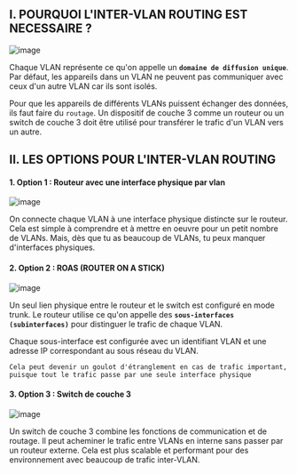 ## I. POURQUOI L'INTER-VLAN ROUTING EST NECESSAIRE ?

![image](https://github.com/user-attachments/assets/5dbec317-2922-48d4-8483-9b86578a87e2)

Chaque VLAN représente ce qu'on appelle un **`domaine de diffusion unique`**. Par défaut, les appareils dans un VLAN ne peuvent pas communiquer avec ceux d'un autre VLAN car ils sont isolés.

Pour que les appareils de différents VLANs puissent échanger des données, ils faut faire du `routage`. Un dispositif de couche 3 comme un routeur ou un switch de couche 3 doit être utilisé pour transférer le trafic d'un VLAN vers un autre.

## II. LES OPTIONS POUR L'INTER-VLAN ROUTING

  #### 1. Option 1 : Routeur avec une interface physique par vlan

![image](https://github.com/user-attachments/assets/ca3c93a2-3499-4a1c-8d4e-eeeebb4156d3)

On connecte chaque VLAN à une interface physique distincte sur le routeur. Cela est simple à comprendre et à mettre en oeuvre pour un petit nombre de VLANs. Mais, dès que tu as beaucoup de VLANs, tu peux manquer d'interfaces physiques.

  #### 2. Option 2 : ROAS (ROUTER ON A STICK)

![image](https://github.com/user-attachments/assets/ef20f6e8-de93-478f-80b9-14f0297a7e93)

Un seul lien physique entre le routeur et le switch est configuré en mode trunk. Le routeur utilise ce qu'on appelle des **`sous-interfaces (subinterfaces)`** pour distinguer le trafic de chaque VLAN.

Chaque sous-interface est configurée avec un identifiant VLAN et une adresse IP correspondant au sous réseau du VLAN.

`Cela peut devenir un goulot d'étranglement en cas de trafic important, puisque tout le trafic passe par une seule interface physique`

  #### 3. Option 3 : Switch de couche 3

![image](https://github.com/user-attachments/assets/081a4a52-5bb7-4ec9-a973-da0a2743a956)

Un switch de couche 3 combine les fonctions de communication et de routage. Il peut acheminer le trafic entre VLANs en interne sans passer par un routeur externe. Cela est plus scalable et performant pour des environnement avec beaucoup de trafic inter-VLAN.
